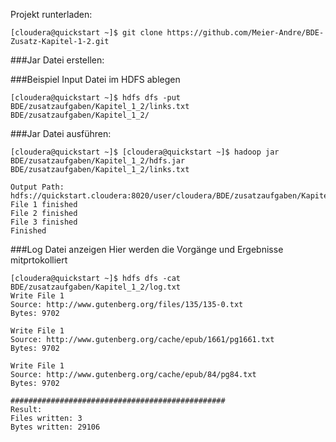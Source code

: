 Projekt runterladen:
```
[cloudera@quickstart ~]$ git clone https://github.com/Meier-Andre/BDE-Zusatz-Kapitel-1-2.git
```


###Jar Datei erstellen:

###Beispiel Input Datei im HDFS ablegen
```
[cloudera@quickstart ~]$ hdfs dfs -put BDE/zusatzaufgaben/Kapitel_1_2/links.txt BDE/zusatzaufgaben/Kapitel_1_2/
```

###Jar Datei ausführen:

```
[cloudera@quickstart ~]$ [cloudera@quickstart ~]$ hadoop jar BDE/zusatzaufgaben/Kapitel_1_2/hdfs.jar BDE/zusatzaufgaben/Kapitel_1_2/links.txt

Output Path: hdfs://quickstart.cloudera:8020/user/cloudera/BDE/zusatzaufgaben/Kapitel_1_2/append.txt
File 1 finished
File 2 finished
File 3 finished
Finished
```

###Log Datei anzeigen
Hier werden die Vorgänge und Ergebnisse mitprtokolliert

```
[cloudera@quickstart ~]$ hdfs dfs -cat BDE/zusatzaufgaben/Kapitel_1_2/log.txt
Write File 1
Source: http://www.gutenberg.org/files/135/135-0.txt
Bytes: 9702

Write File 1
Source: http://www.gutenberg.org/cache/epub/1661/pg1661.txt
Bytes: 9702

Write File 1
Source: http://www.gutenberg.org/cache/epub/84/pg84.txt
Bytes: 9702

################################################
Result:
Files written: 3
Bytes written: 29106
```
